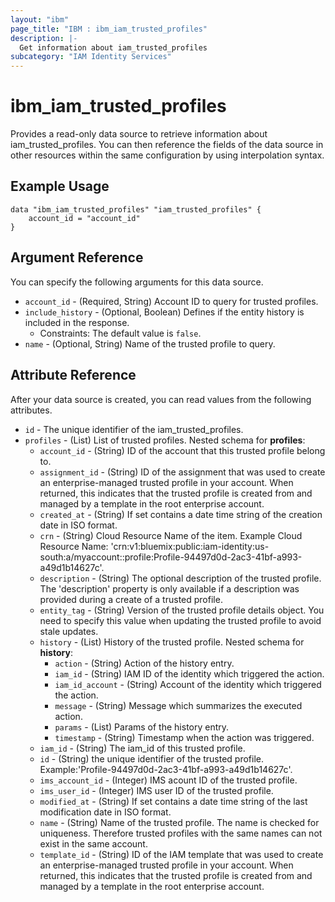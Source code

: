 ```yaml
---
layout: "ibm"
page_title: "IBM : ibm_iam_trusted_profiles"
description: |-
  Get information about iam_trusted_profiles
subcategory: "IAM Identity Services"
---
```


# ibm_iam_trusted_profiles

Provides a read-only data source to retrieve information about iam_trusted_profiles. You can then reference the fields of the data source in other resources within the same configuration by using interpolation syntax.

## Example Usage

```hcl
data "ibm_iam_trusted_profiles" "iam_trusted_profiles" {
	account_id = "account_id"
}
```

## Argument Reference

You can specify the following arguments for this data source.

* `account_id` - (Required, String) Account ID to query for trusted profiles.
* `include_history` - (Optional, Boolean) Defines if the entity history is included in the response.
  * Constraints: The default value is `false`.
* `name` - (Optional, String) Name of the trusted profile to query.

## Attribute Reference

After your data source is created, you can read values from the following attributes.

* `id` - The unique identifier of the iam_trusted_profiles.
* `profiles` - (List) List of trusted profiles.
Nested schema for **profiles**:
	* `account_id` - (String) ID of the account that this trusted profile belong to.
	* `assignment_id` - (String) ID of the assignment that was used to create an enterprise-managed trusted profile in your account. When returned, this indicates that the trusted profile is created from and managed by a template in the root enterprise account.
	* `created_at` - (String) If set contains a date time string of the creation date in ISO format.
	* `crn` - (String) Cloud Resource Name of the item. Example Cloud Resource Name: 'crn:v1:bluemix:public:iam-identity:us-south:a/myaccount::profile:Profile-94497d0d-2ac3-41bf-a993-a49d1b14627c'.
	* `description` - (String) The optional description of the trusted profile. The 'description' property is only available if a description was provided during a create of a trusted profile.
	* `entity_tag` - (String) Version of the trusted profile details object. You need to specify this value when updating the trusted profile to avoid stale updates.
	* `history` - (List) History of the trusted profile.
	Nested schema for **history**:
		* `action` - (String) Action of the history entry.
		* `iam_id` - (String) IAM ID of the identity which triggered the action.
		* `iam_id_account` - (String) Account of the identity which triggered the action.
		* `message` - (String) Message which summarizes the executed action.
		* `params` - (List) Params of the history entry.
		* `timestamp` - (String) Timestamp when the action was triggered.
	* `iam_id` - (String) The iam_id of this trusted profile.
	* `id` - (String) the unique identifier of the trusted profile. Example:'Profile-94497d0d-2ac3-41bf-a993-a49d1b14627c'.
	* `ims_account_id` - (Integer) IMS acount ID of the trusted profile.
	* `ims_user_id` - (Integer) IMS user ID of the trusted profile.
	* `modified_at` - (String) If set contains a date time string of the last modification date in ISO format.
	* `name` - (String) Name of the trusted profile. The name is checked for uniqueness. Therefore trusted profiles with the same names can not exist in the same account.
	* `template_id` - (String) ID of the IAM template that was used to create an enterprise-managed trusted profile in your account. When returned, this indicates that the trusted profile is created from and managed by a template in the root enterprise account.

